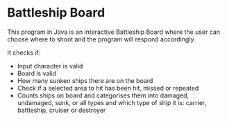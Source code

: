 # Battleship Board

This program in Java is an interactive Battleship Board where the user can choose where to shoot 
and the program will respond accordingly.

It checks if:

* Input character is valid
* Board is valid
* How many sunken ships there are on the board
* Check if a selected area to hit has been hit, missed or repeated
* Counts ships on board and categorises them into damaged, undamaged, sunk, or all types
and which type of ship it is: carrier, battleship, cruiser or destroyer

